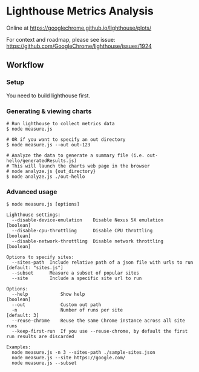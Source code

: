 # Lighthouse Metrics Analysis

Online at https://googlechrome.github.io/lighthouse/plots/

For context and roadmap, please see issue:
https://github.com/GoogleChrome/lighthouse/issues/1924

## Workflow

### Setup

You need to build lighthouse first.

### Generating & viewing charts

```
# Run lighthouse to collect metrics data
$ node measure.js

# OR if you want to specify an out directory
$ node measure.js --out out-123

# Analyze the data to generate a summary file (i.e. out-hello/generatedResults.js)
# This will launch the charts web page in the browser
# node analyze.js {out_directory}
$ node analyze.js ./out-hello
```

### Advanced usage

```
$ node measure.js [options]

Lighthouse settings:
  --disable-device-emulation    Disable Nexus 5X emulation                                                     [boolean]
  --disable-cpu-throttling      Disable CPU throttling                                                         [boolean]
  --disable-network-throttling  Disable network throttling                                                     [boolean]

Options to specify sites:
  --sites-path  Include relative path of a json file with urls to run                              [default: "sites.js"]
  --subset      Measure a subset of popular sites
  --site        Include a specific site url to run

Options:
  --help            Show help                                                                                  [boolean]
  --out             Custom out path
  -n                Number of runs per site                                                                 [default: 3]
  --reuse-chrome    Reuse the same Chrome instance across all site runs
  --keep-first-run  If you use --reuse-chrome, by default the first run results are discarded

Examples:
  node measure.js -n 3 --sites-path ./sample-sites.json
  node measure.js --site https://google.com/
  node measure.js --subset
```